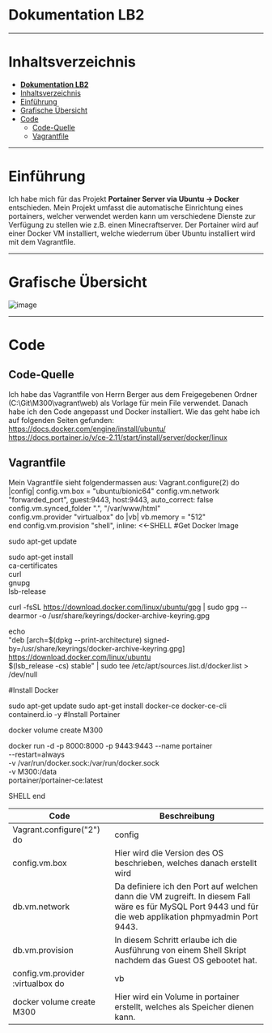 # **Dokumentation LB2**

---

# Inhaltsverzeichnis

- [**Dokumentation LB2**](#dokumentation-lb2)
- [Inhaltsverzeichnis](#inhaltsverzeichnis)
- [Einführung](#einführung)
- [Grafische Übersicht](#grafische-übersicht)
- [Code](#code)
  - [Code-Quelle](#code-quelle)
  - [Vagrantfile](#vagrantfile)

---

# Einführung
Ich habe mich für das Projekt **Portainer Server via Ubuntu -> Docker** entschieden.
Mein Projekt umfasst die automatische Einrichtung eines portainers, welcher verwendet werden kann um verschiedene Dienste zur Verfügung zu stellen wie z.B. einen Minecraftserver. 
Der Portainer wird auf einer Docker VM installiert, welche wiederrum über Ubuntu installiert wird mit dem Vagrantfile. 


---
<a name="grafische"></a>
# Grafische Übersicht
![image](C:\Users\gantenbein\Downloads\Grafik.jpg)


---

# Code

## Code-Quelle
Ich habe das Vagrantfile von Herrn Berger aus dem Freigegebenen Ordner (C:\Git\M300\vagrant\web) als Vorlage für mein File verwendet. 
Danach habe ich den Code angepasst und Docker installiert. 
Wie das geht habe ich auf folgenden Seiten gefunden: 
https://docs.docker.com/engine/install/ubuntu/ 
https://docs.portainer.io/v/ce-2.11/start/install/server/docker/linux


## Vagrantfile

Mein Vagrantfile sieht folgendermassen aus:
Vagrant.configure(2) do |config|
  config.vm.box = "ubuntu/bionic64"
  config.vm.network "forwarded_port", guest:9443, host:9443, auto_correct: false
  config.vm.synced_folder ".", "/var/www/html"  
config.vm.provider "virtualbox" do |vb|
  vb.memory = "512"  
end
config.vm.provision "shell", inline: <<-SHELL
 #Get Docker Image

sudo apt-get update

sudo apt-get install \
    ca-certificates \
    curl \
    gnupg \
    lsb-release

curl -fsSL https://download.docker.com/linux/ubuntu/gpg | sudo gpg --dearmor -o /usr/share/keyrings/docker-archive-keyring.gpg

echo \
  "deb [arch=$(dpkg --print-architecture) signed-by=/usr/share/keyrings/docker-archive-keyring.gpg] https://download.docker.com/linux/ubuntu \
  $(lsb_release -cs) stable" | sudo tee /etc/apt/sources.list.d/docker.list > /dev/null

#Install Docker

sudo apt-get update
sudo apt-get install docker-ce docker-ce-cli containerd.io -y
#Install Portainer

docker volume create M300

docker run -d -p 8000:8000 -p 9443:9443 --name portainer \
    --restart=always \
    -v /var/run/docker.sock:/var/run/docker.sock \
    -v M300:/data \
    portainer/portainer-ce:latest
  
SHELL
end


| Code | Beschreibung |
| -------------- | ----------------- |
| Vagrant.configure("2") do |config| | In dieser Zeile wird die API Version, in diesem Fall die Nummer 2, vom Vagrantfile beschrieben. Die Konfigurationen der Vm werden hier drin geschrieben und somit ist diese Zeile "das Herz" des Codes.  |
| config.vm.box | Hier wird die Version des OS beschrieben, welches danach erstellt wird |
| db.vm.network | Da definiere ich den Port auf welchen dann die VM zugreift. In diesem Fall wäre es für MySQL Port 9443 und für die web applikation phpmyadmin Port 9443.  |
| db.vm.provision | In diesem Schritt erlaube ich die Ausführung von einem Shell Skript nachdem das Guest OS gebootet hat. |
| config.vm.provider :virtualbox do |vb| | Hier definiere ich den Provider der VM, in diesem Fall Virtualbox. Zusätzlich habe ich noch Anpassungen gemacht, z.b mehr RAM und CPUs. |
| docker volume create M300 | Hier wird ein Volume in portainer erstellt, welches als Speicher dienen kann. |